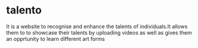 # talento
It is a website to recognise and enhance the talents of individuals.It allows them to to showcase their talents by uploading videos  as well as gives them an opprtunity to learn different art forms 

